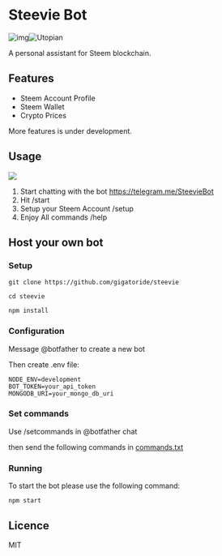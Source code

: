 # Steevie Bot

![img](https://img.shields.io/github/issues/gigatoride/steevie.svg)![Utopian](https://img.shields.io/badge/powered%20by-utopian.io-ff69b4.svg)

A personal assistant for Steem blockchain.

## Features

- Steem Account Profile
- Steem Wallet
- Crypto Prices

More features is under development.

## Usage

![](https://media.giphy.com/media/iFUh6qdT0VfOy5U8Sq/giphy.gif)
1. Start chatting with the bot https://telegram.me/SteevieBot
2. Hit /start
3. Setup your Steem Account /setup
4. Enjoy All commands /help

## Host your own bot

### Setup

```
git clone https://github.com/gigatoride/steevie
```

```
cd steevie
```

```
npm install
```

### Configuration

Message @botfather to create a new bot

Then create .env file:

```
NODE_ENV=development
BOT_TOKEN=your_api_token
MONGODB_URI=your_mongo_db_uri
```

### Set commands

Use /setcommands in @botfather chat

then send the following commands in [commands.txt](https://github.com/gigatoride/steevie/blob/master/commands.txt)

### Running

To start the bot please use the following command:
```
npm start
```

## Licence
MIT